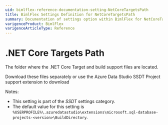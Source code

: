 ```yaml
---
uid: bimlflex-reference-documentation-setting-NetCoreTargetsPath
title: BimlFlex Settings Definition for NetCoreTargetsPath
summary: Documentation of settings option within BimlFlex for NetCoreTargetsPath
varigenceProduct: BimlFlex
varigenceArticleType: Reference
---
```


# .NET Core Targets Path

The folder where the .NET Core Target and build support files are located.

Download these files separately or use the Azure Data Studio SSDT Project support extension to download

Notes:

* This setting is part of the *SSDT* settings category.
* The default value for this setting is `%USERPROFILE%\.azuredatastudio\extensions\microsoft.sql-database-projects-<version>\BuildDirectory`.